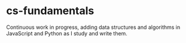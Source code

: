 # cs-fundamentals

Continuous work in progress, adding data structures and algorithms in JavaScript and Python as I study and write them.
